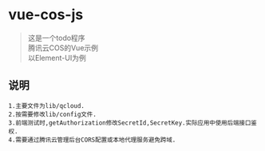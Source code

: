 # vue-cos-js

> 这是一个todo程序  
> 腾讯云COS的Vue示例  
> 以Element-UI为例

## 说明
    1.主要文件为lib/qcloud.
    2.按需要修改lib/config文件.
    3.前端测试时,getAuthorization修改SecretId,SecretKey.实际应用中使用后端接口鉴权.
    4.需要通过腾讯云管理后台CORS配置或本地代理服务避免跨域.


